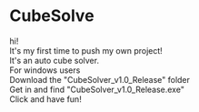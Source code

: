 # CubeSolve
hi!  
It's my first time to push my own project!  
It's an auto cube solver.  
For windows users  
Download the "CubeSolver_v1.0_Release" folder  
Get in and find "CubeSolver_v1.0_Release.exe"  
Click and have fun!  